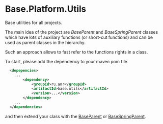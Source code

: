 # Base.Platform.Utils

Base utilities for all projects. 

The main idea of the project are *BaseParent* and *BaseSpringParent* classes which have lots of auxiliary functions (or
short-cut functions) and can be used as parent classes in the hierarchy.

Such an approach allows to fast refer to the functions rights in a class.

To start, please add the dependency to your maven pom file.
```xml
  <depepencies>
    ...
        <dependency>
            <groupId>ru.anr</groupId>
            <artifactId>base.utils</artifactId>
            <version>...</version>
        </dependency>
    ...
  </dependencies>
```
and then extend your class with the [BaseParent](./src/main/java/ru/anr/base/BaseParent.java) or
[BaseSpringParent](../src/main/java/ru/anr/base/BaseSpringParent.java).